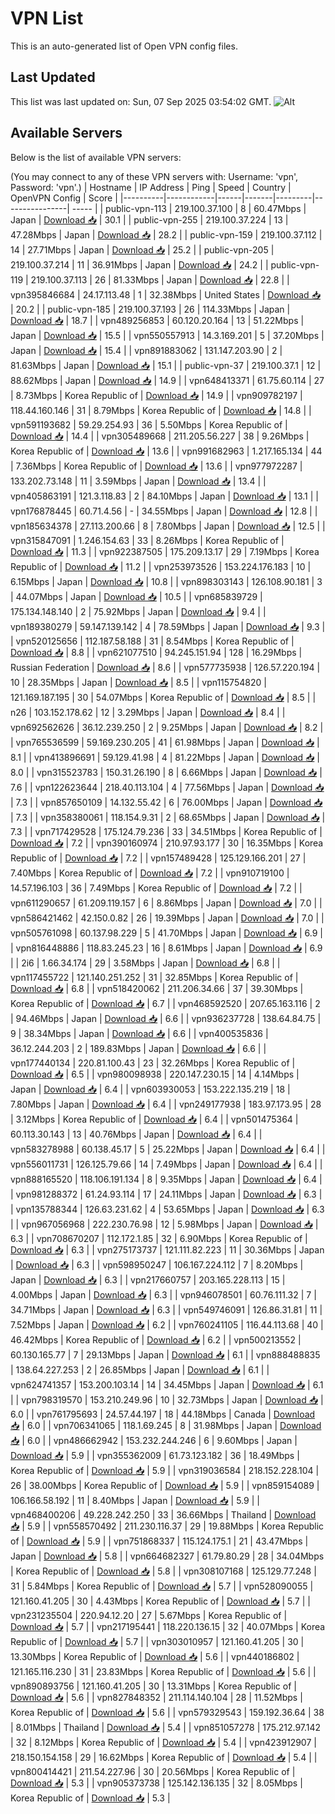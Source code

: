# VPN List

This is an auto-generated list of Open VPN config files.

## Last Updated

This list was last updated on: Sun, 07 Sep 2025 03:54:02 GMT.
![Alt](https://repobeats.axiom.co/api/embed/186b98318ef1479477931607c1ad7d823f12451f.svg "Repobeats analytics image")

## Available Servers

Below is the list of available VPN servers:

(You may connect to any of these VPN servers with: Username: 'vpn', Password: 'vpn'.)
| Hostname | IP Address | Ping | Speed | Country | OpenVPN Config | Score |
|----------|------------|------|-------|---------|----------------| ----- |
| public-vpn-113 | 219.100.37.100 | 8 | 60.47Mbps | Japan | [Download 📥](./configs/server_0_JP.ovpn) | 30.1 |
| public-vpn-255 | 219.100.37.224 | 13 | 47.28Mbps | Japan | [Download 📥](./configs/server_1_JP.ovpn) | 28.2 |
| public-vpn-159 | 219.100.37.112 | 14 | 27.71Mbps | Japan | [Download 📥](./configs/server_2_JP.ovpn) | 25.2 |
| public-vpn-205 | 219.100.37.214 | 11 | 36.91Mbps | Japan | [Download 📥](./configs/server_3_JP.ovpn) | 24.2 |
| public-vpn-119 | 219.100.37.113 | 26 | 81.33Mbps | Japan | [Download 📥](./configs/server_4_JP.ovpn) | 22.8 |
| vpn395846684 | 24.17.113.48 | 1 | 32.38Mbps | United States | [Download 📥](./configs/server_5_US.ovpn) | 20.2 |
| public-vpn-185 | 219.100.37.193 | 26 | 114.33Mbps | Japan | [Download 📥](./configs/server_6_JP.ovpn) | 18.7 |
| vpn489256853 | 60.120.20.164 | 13 | 51.22Mbps | Japan | [Download 📥](./configs/server_7_JP.ovpn) | 15.5 |
| vpn550557913 | 14.3.169.201 | 5 | 37.20Mbps | Japan | [Download 📥](./configs/server_8_JP.ovpn) | 15.4 |
| vpn891883062 | 131.147.203.90 | 2 | 81.63Mbps | Japan | [Download 📥](./configs/server_9_JP.ovpn) | 15.1 |
| public-vpn-37 | 219.100.37.1 | 12 | 88.62Mbps | Japan | [Download 📥](./configs/server_10_JP.ovpn) | 14.9 |
| vpn648413371 | 61.75.60.114 | 27 | 8.73Mbps | Korea Republic of | [Download 📥](./configs/server_11_KR.ovpn) | 14.9 |
| vpn909782197 | 118.44.160.146 | 31 | 8.79Mbps | Korea Republic of | [Download 📥](./configs/server_12_KR.ovpn) | 14.8 |
| vpn591193682 | 59.29.254.93 | 36 | 5.50Mbps | Korea Republic of | [Download 📥](./configs/server_13_KR.ovpn) | 14.4 |
| vpn305489668 | 211.205.56.227 | 38 | 9.26Mbps | Korea Republic of | [Download 📥](./configs/server_14_KR.ovpn) | 13.6 |
| vpn991682963 | 1.217.165.134 | 44 | 7.36Mbps | Korea Republic of | [Download 📥](./configs/server_15_KR.ovpn) | 13.6 |
| vpn977972287 | 133.202.73.148 | 11 | 3.59Mbps | Japan | [Download 📥](./configs/server_16_JP.ovpn) | 13.4 |
| vpn405863191 | 121.3.118.83 | 2 | 84.10Mbps | Japan | [Download 📥](./configs/server_17_JP.ovpn) | 13.1 |
| vpn176878445 | 60.71.4.56 | - | 34.55Mbps | Japan | [Download 📥](./configs/server_18_JP.ovpn) | 12.8 |
| vpn185634378 | 27.113.200.66 | 8 | 7.80Mbps | Japan | [Download 📥](./configs/server_19_JP.ovpn) | 12.5 |
| vpn315847091 | 1.246.154.63 | 33 | 8.26Mbps | Korea Republic of | [Download 📥](./configs/server_20_KR.ovpn) | 11.3 |
| vpn922387505 | 175.209.13.17 | 29 | 7.19Mbps | Korea Republic of | [Download 📥](./configs/server_21_KR.ovpn) | 11.2 |
| vpn253973526 | 153.224.176.183 | 10 | 6.15Mbps | Japan | [Download 📥](./configs/server_22_JP.ovpn) | 10.8 |
| vpn898303143 | 126.108.90.181 | 3 | 44.07Mbps | Japan | [Download 📥](./configs/server_23_JP.ovpn) | 10.5 |
| vpn685839729 | 175.134.148.140 | 2 | 75.92Mbps | Japan | [Download 📥](./configs/server_24_JP.ovpn) | 9.4 |
| vpn189380279 | 59.147.139.142 | 4 | 78.59Mbps | Japan | [Download 📥](./configs/server_25_JP.ovpn) | 9.3 |
| vpn520125656 | 112.187.58.188 | 31 | 8.54Mbps | Korea Republic of | [Download 📥](./configs/server_26_KR.ovpn) | 8.8 |
| vpn621077510 | 94.245.151.94 | 128 | 16.29Mbps | Russian Federation | [Download 📥](./configs/server_27_RU.ovpn) | 8.6 |
| vpn577735938 | 126.57.220.194 | 10 | 28.35Mbps | Japan | [Download 📥](./configs/server_28_JP.ovpn) | 8.5 |
| vpn115754820 | 121.169.187.195 | 30 | 54.07Mbps | Korea Republic of | [Download 📥](./configs/server_29_KR.ovpn) | 8.5 |
| n26 | 103.152.178.62 | 12 | 3.29Mbps | Japan | [Download 📥](./configs/server_30_JP.ovpn) | 8.4 |
| vpn692562626 | 36.12.239.250 | 2 | 9.25Mbps | Japan | [Download 📥](./configs/server_31_JP.ovpn) | 8.2 |
| vpn765536599 | 59.169.230.205 | 41 | 61.98Mbps | Japan | [Download 📥](./configs/server_32_JP.ovpn) | 8.1 |
| vpn413896691 | 59.129.41.98 | 4 | 81.22Mbps | Japan | [Download 📥](./configs/server_33_JP.ovpn) | 8.0 |
| vpn315523783 | 150.31.26.190 | 8 | 6.66Mbps | Japan | [Download 📥](./configs/server_34_JP.ovpn) | 7.6 |
| vpn122623644 | 218.40.113.104 | 4 | 77.56Mbps | Japan | [Download 📥](./configs/server_35_JP.ovpn) | 7.3 |
| vpn857650109 | 14.132.55.42 | 6 | 76.00Mbps | Japan | [Download 📥](./configs/server_36_JP.ovpn) | 7.3 |
| vpn358380061 | 118.154.9.31 | 2 | 68.65Mbps | Japan | [Download 📥](./configs/server_37_JP.ovpn) | 7.3 |
| vpn717429528 | 175.124.79.236 | 33 | 34.51Mbps | Korea Republic of | [Download 📥](./configs/server_38_KR.ovpn) | 7.2 |
| vpn390160974 | 210.97.93.177 | 30 | 16.35Mbps | Korea Republic of | [Download 📥](./configs/server_39_KR.ovpn) | 7.2 |
| vpn157489428 | 125.129.166.201 | 27 | 7.40Mbps | Korea Republic of | [Download 📥](./configs/server_40_KR.ovpn) | 7.2 |
| vpn910719100 | 14.57.196.103 | 36 | 7.49Mbps | Korea Republic of | [Download 📥](./configs/server_41_KR.ovpn) | 7.2 |
| vpn611290657 | 61.209.119.157 | 6 | 8.86Mbps | Japan | [Download 📥](./configs/server_42_JP.ovpn) | 7.0 |
| vpn586421462 | 42.150.0.82 | 26 | 19.39Mbps | Japan | [Download 📥](./configs/server_43_JP.ovpn) | 7.0 |
| vpn505761098 | 60.137.98.229 | 5 | 41.70Mbps | Japan | [Download 📥](./configs/server_44_JP.ovpn) | 6.9 |
| vpn816448886 | 118.83.245.23 | 16 | 8.61Mbps | Japan | [Download 📥](./configs/server_45_JP.ovpn) | 6.9 |
| 2i6 | 1.66.34.174 | 29 | 3.58Mbps | Japan | [Download 📥](./configs/server_46_JP.ovpn) | 6.8 |
| vpn117455722 | 121.140.251.252 | 31 | 32.85Mbps | Korea Republic of | [Download 📥](./configs/server_47_KR.ovpn) | 6.8 |
| vpn518420062 | 211.206.34.66 | 37 | 39.30Mbps | Korea Republic of | [Download 📥](./configs/server_48_KR.ovpn) | 6.7 |
| vpn468592520 | 207.65.163.116 | 2 | 94.46Mbps | Japan | [Download 📥](./configs/server_49_JP.ovpn) | 6.6 |
| vpn936237728 | 138.64.84.75 | 9 | 38.34Mbps | Japan | [Download 📥](./configs/server_50_JP.ovpn) | 6.6 |
| vpn400535836 | 36.12.244.203 | 2 | 189.83Mbps | Japan | [Download 📥](./configs/server_51_JP.ovpn) | 6.6 |
| vpn177440134 | 220.81.100.43 | 23 | 32.26Mbps | Korea Republic of | [Download 📥](./configs/server_52_KR.ovpn) | 6.5 |
| vpn980098938 | 220.147.230.15 | 14 | 4.14Mbps | Japan | [Download 📥](./configs/server_53_JP.ovpn) | 6.4 |
| vpn603930053 | 153.222.135.219 | 18 | 7.80Mbps | Japan | [Download 📥](./configs/server_54_JP.ovpn) | 6.4 |
| vpn249177938 | 183.97.173.95 | 28 | 3.12Mbps | Korea Republic of | [Download 📥](./configs/server_55_KR.ovpn) | 6.4 |
| vpn501475364 | 60.113.30.143 | 13 | 40.76Mbps | Japan | [Download 📥](./configs/server_56_JP.ovpn) | 6.4 |
| vpn583278988 | 60.138.45.17 | 5 | 25.22Mbps | Japan | [Download 📥](./configs/server_57_JP.ovpn) | 6.4 |
| vpn556011731 | 126.125.79.66 | 14 | 7.49Mbps | Japan | [Download 📥](./configs/server_58_JP.ovpn) | 6.4 |
| vpn888165520 | 118.106.191.134 | 8 | 9.35Mbps | Japan | [Download 📥](./configs/server_59_JP.ovpn) | 6.4 |
| vpn981288372 | 61.24.93.114 | 17 | 24.11Mbps | Japan | [Download 📥](./configs/server_60_JP.ovpn) | 6.3 |
| vpn135788344 | 126.63.231.62 | 4 | 53.65Mbps | Japan | [Download 📥](./configs/server_61_JP.ovpn) | 6.3 |
| vpn967056968 | 222.230.76.98 | 12 | 5.98Mbps | Japan | [Download 📥](./configs/server_62_JP.ovpn) | 6.3 |
| vpn708670207 | 112.172.1.85 | 32 | 6.90Mbps | Korea Republic of | [Download 📥](./configs/server_63_KR.ovpn) | 6.3 |
| vpn275173737 | 121.111.82.223 | 11 | 30.36Mbps | Japan | [Download 📥](./configs/server_64_JP.ovpn) | 6.3 |
| vpn598950247 | 106.167.224.112 | 7 | 8.20Mbps | Japan | [Download 📥](./configs/server_65_JP.ovpn) | 6.3 |
| vpn217660757 | 203.165.228.113 | 15 | 4.00Mbps | Japan | [Download 📥](./configs/server_66_JP.ovpn) | 6.3 |
| vpn946078501 | 60.76.111.32 | 7 | 34.71Mbps | Japan | [Download 📥](./configs/server_67_JP.ovpn) | 6.3 |
| vpn549746091 | 126.86.31.81 | 11 | 7.52Mbps | Japan | [Download 📥](./configs/server_68_JP.ovpn) | 6.2 |
| vpn760241105 | 116.44.113.68 | 40 | 46.42Mbps | Korea Republic of | [Download 📥](./configs/server_69_KR.ovpn) | 6.2 |
| vpn500213552 | 60.130.165.77 | 7 | 29.13Mbps | Japan | [Download 📥](./configs/server_70_JP.ovpn) | 6.1 |
| vpn888488835 | 138.64.227.253 | 2 | 26.85Mbps | Japan | [Download 📥](./configs/server_71_JP.ovpn) | 6.1 |
| vpn624741357 | 153.200.103.14 | 14 | 34.45Mbps | Japan | [Download 📥](./configs/server_72_JP.ovpn) | 6.1 |
| vpn798319570 | 153.210.249.96 | 10 | 32.73Mbps | Japan | [Download 📥](./configs/server_73_JP.ovpn) | 6.0 |
| vpn761795693 | 24.57.44.197 | 18 | 44.18Mbps | Canada | [Download 📥](./configs/server_74_CA.ovpn) | 6.0 |
| vpn706341065 | 118.1.69.245 | 8 | 31.98Mbps | Japan | [Download 📥](./configs/server_75_JP.ovpn) | 6.0 |
| vpn486662942 | 153.232.244.246 | 6 | 9.60Mbps | Japan | [Download 📥](./configs/server_76_JP.ovpn) | 5.9 |
| vpn355362009 | 61.73.123.182 | 36 | 18.49Mbps | Korea Republic of | [Download 📥](./configs/server_77_KR.ovpn) | 5.9 |
| vpn319036584 | 218.152.228.104 | 26 | 38.00Mbps | Korea Republic of | [Download 📥](./configs/server_78_KR.ovpn) | 5.9 |
| vpn859154089 | 106.166.58.192 | 11 | 8.40Mbps | Japan | [Download 📥](./configs/server_79_JP.ovpn) | 5.9 |
| vpn468400206 | 49.228.242.250 | 33 | 36.66Mbps | Thailand | [Download 📥](./configs/server_80_TH.ovpn) | 5.9 |
| vpn558570492 | 211.230.116.37 | 29 | 19.88Mbps | Korea Republic of | [Download 📥](./configs/server_81_KR.ovpn) | 5.9 |
| vpn751868337 | 115.124.175.1 | 21 | 43.47Mbps | Japan | [Download 📥](./configs/server_82_JP.ovpn) | 5.8 |
| vpn664682327 | 61.79.80.29 | 28 | 34.04Mbps | Korea Republic of | [Download 📥](./configs/server_83_KR.ovpn) | 5.8 |
| vpn308107168 | 125.129.77.248 | 31 | 5.84Mbps | Korea Republic of | [Download 📥](./configs/server_84_KR.ovpn) | 5.7 |
| vpn528090055 | 121.160.41.205 | 30 | 4.43Mbps | Korea Republic of | [Download 📥](./configs/server_85_KR.ovpn) | 5.7 |
| vpn231235504 | 220.94.12.20 | 27 | 5.67Mbps | Korea Republic of | [Download 📥](./configs/server_86_KR.ovpn) | 5.7 |
| vpn217195441 | 118.220.136.15 | 32 | 40.07Mbps | Korea Republic of | [Download 📥](./configs/server_87_KR.ovpn) | 5.7 |
| vpn303010957 | 121.160.41.205 | 30 | 13.30Mbps | Korea Republic of | [Download 📥](./configs/server_88_KR.ovpn) | 5.6 |
| vpn440186802 | 121.165.116.230 | 31 | 23.83Mbps | Korea Republic of | [Download 📥](./configs/server_89_KR.ovpn) | 5.6 |
| vpn890893756 | 121.160.41.205 | 30 | 13.31Mbps | Korea Republic of | [Download 📥](./configs/server_90_KR.ovpn) | 5.6 |
| vpn827848352 | 211.114.140.104 | 28 | 11.52Mbps | Korea Republic of | [Download 📥](./configs/server_91_KR.ovpn) | 5.6 |
| vpn579329543 | 159.192.36.64 | 38 | 8.01Mbps | Thailand | [Download 📥](./configs/server_92_TH.ovpn) | 5.4 |
| vpn851057278 | 175.212.97.142 | 32 | 8.12Mbps | Korea Republic of | [Download 📥](./configs/server_93_KR.ovpn) | 5.4 |
| vpn423912907 | 218.150.154.158 | 29 | 16.62Mbps | Korea Republic of | [Download 📥](./configs/server_94_KR.ovpn) | 5.4 |
| vpn800414421 | 211.54.227.96 | 30 | 20.56Mbps | Korea Republic of | [Download 📥](./configs/server_95_KR.ovpn) | 5.3 |
| vpn905373738 | 125.142.136.135 | 32 | 8.05Mbps | Korea Republic of | [Download 📥](./configs/server_96_KR.ovpn) | 5.3 |
